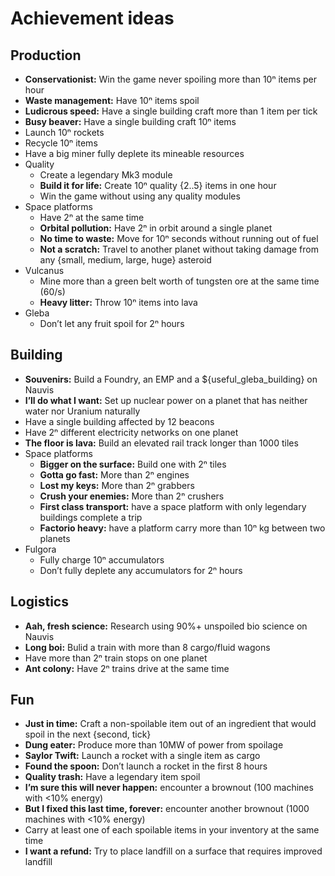 # Achievement ideas

Production
----------

- **Conservationist:** Win the game never spoiling more than 10ⁿ items per hour
- **Waste management:** Have 10ⁿ items spoil
- **Ludicrous speed:** Have a single building craft more than 1 item per tick
- **Busy beaver:** Have a single building craft 10ⁿ items
- Launch 10ⁿ rockets
- Recycle 10ⁿ items
- Have a big miner fully deplete its mineable resources
- Quality
    - Create a legendary Mk3 module
    - **Build it for life:** Create 10ⁿ quality {2..5} items in one hour
    - Win the game without using any quality modules
- Space platforms
    - Have 2ⁿ at the same time
    - **Orbital pollution:** Have 2ⁿ in orbit around a single planet
    - **No time to waste:** Move for 10ⁿ seconds without running out of fuel
    - **Not a scratch:** Travel to another planet without taking damage from any
      {small, medium, large, huge} asteroid
-  Vulcanus
    - Mine more than a green belt worth of tungsten ore at the same time (60/s)
    - **Heavy litter:** Throw 10ⁿ items into lava
- Gleba
    - Don’t let any fruit spoil for 2ⁿ hours



Building
--------

- **Souvenirs:** Build a Foundry, an EMP and a ${useful_gleba_building} on
  Nauvis
- **I’ll do what I want:** Set up nuclear power on a planet that has neither
  water nor Uranium naturally
- Have a single building affected by 12 beacons
- Have 2ⁿ different electricity networks on one planet
- **The floor is lava:** Build an elevated rail track longer than 1000 tiles
- Space platforms
    - **Bigger on the surface:** Build one with 2ⁿ tiles
    - **Gotta go fast:** More than 2ⁿ engines
    - **Lost my keys:** More than 2ⁿ grabbers
    - **Crush your enemies:** More than 2ⁿ crushers
    - **First class transport:** have a space platform with only legendary
      buildings complete a trip
    - **Factorio heavy:** have a platform carry more than 10ⁿ kg between two
      planets
- Fulgora
    - Fully charge 10ⁿ accumulators
    - Don’t fully deplete any accumulators for 2ⁿ hours



Logistics
---------

- **Aah, fresh science:** Research using 90%+ unspoiled bio science on Nauvis
- **Long boi:** Bulid a train with more than 8 cargo/fluid wagons
- Have more than 2ⁿ train stops on one planet
- **Ant colony:** Have 2ⁿ trains drive at the same time



Fun
---

- **Just in time:** Craft a non-spoilable item out of an ingredient that would
  spoil in the next {second, tick}
- **Dung eater:** Produce more than 10MW of power from spoilage
- **Saylor Twift:** Launch a rocket with a single item as cargo
- **Found the spoon:** Don’t launch a rocket in the first 8 hours
- **Quality trash:** Have a legendary item spoil
- **I’m sure this will never happen:** encounter a brownout (100 machines with
  <10% energy)
- **But I fixed this last time, forever:** encounter another brownout (1000
  machines with <10% energy)
- Carry at least one of each spoilable items in your inventory at the same time
- **I want a refund:** Try to place landfill on a surface that requires improved
  landfill
